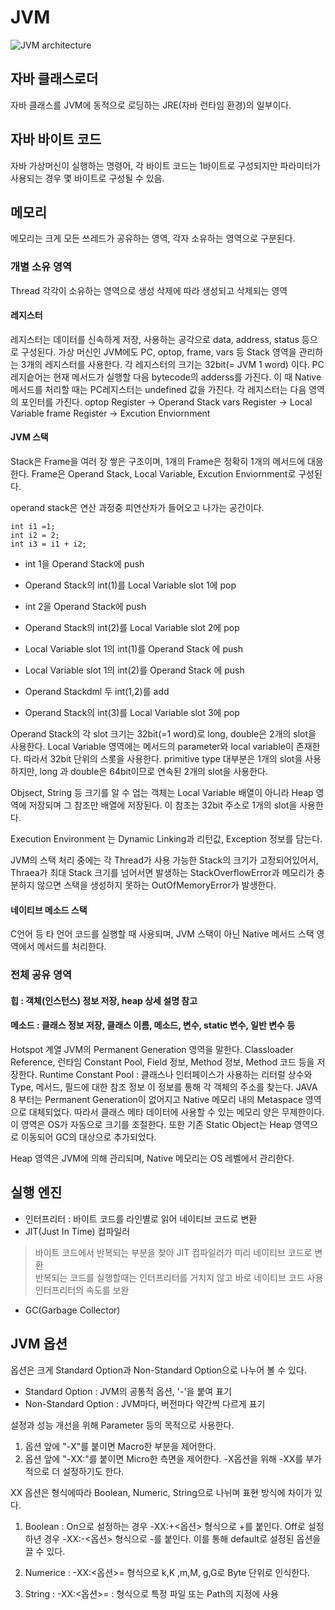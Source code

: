 # JVM

![JVM architecture](https://upload.wikimedia.org/wikipedia/commons/d/dd/JvmSpec7.png)

## 자바 클래스로더
자바 클래스를 JVM에 동적으로 로딩하는 JRE(자바 런타임 환경)의 일부이다.    

## 자바 바이트 코드
자바 가상머신이 실행하는 명령어, 각 바이트 코드는 1바이트로 구성되지만 파라미터가 사용되는 경우
몇 바이트로 구성될 수 있음.

## 메모리
메모리는 크게 모든 쓰레드가 공유하는 영역, 각자 소유하는 영역으로 구분된다.  

### 개별 소유 영역
Thread 각각이 소유하는 영역으로 생성 삭제에 따라 생성되고 삭제되는 영역
#### 레지스터 
레지스터는 데이터를 신속하게 저장, 사용하는 공각으로 data, address, status 등으로 구성된다.
가상 머신인 JVM에도 PC, optop, frame, vars 등 Stack 영역을 관리하는 3개의 레지스터를 사용한다.
각 레지스터의 크기는 32bit(= JVM 1 word) 이다.
PC 레지슽어는 현재 메서드가 실행할 다음 bytecode의 adderss를 가진다.
이 때 Native 메서드를 처리할 때는 PC레지스터는 undefined 값을 가진다.
각 레지스터는 다음 영역의 포인터를 가진다.
optop Register -> Operand Stack
vars Register -> Local Variable
frame Register -> Excution Enviornment

#### JVM 스택 
Stack은 Frame을 여러 장 쌓은 구조이며, 1개의 Frame은 정확히 1개의 메서드에 대응한다.
Frame은 Operand Stack, Local Variable, Excution Enviornment로 구성된다.

operand stack은 연산 과정중 피연산자가 들어오고 나가는 공간이다.
```
int i1 =1;
int i2 = 2;
int i3 = i1 + i2;
```
- int 1을 Operand Stack에 push
- Operand Stack의 int(1)를 Local Variable slot 1에 pop

- int 2을 Operand Stack에 push
- Operand Stack의 int(2)를 Local Variable slot 2에 pop

- Local Variable slot 1의 int(1)를 Operand Stack 에 push
- Local Variable slot 1의 int(2)를 Operand Stack 에 push
- Operand Stackdml 두 int(1,2)를 add
- Operand Stack의 int(3)를 Local Variable slot 3에 pop

Operand Stack의 각 slot 크기는 32bit(=1 word)로 long, double은 2개의 slot을 사용한다.
Local Variable 영역에는 메서드의 parameter와 local variable이 존재한다. 따라서 32bit 단위의
스롯을 사용한다. primitive type 대부분은 1개의 slot을 사용하지만, long 과 double은 64bit이므로
연속된 2개의 slot을 사용한다.

Objsect, String 등 크기를 알 수 업는 객체는 Local Variable 배열이 아니라 Heap 영역에 저장되며
그 참조만 배열에 저장된다. 이 참조는 32bit 주소로 1개의 slot을 사용한다.

Execution Environment 는 Dynamic Linking과 리턴값, Exception 정보를 담는다.

JVM의 스택 처리 중에는 각 Thread가 사용 가능한 Stack의 크기가 고정되어있어서,
Thraea가 최대 Stack 크기를 넘어서면 발생하는 StackOverflowError과
메모리가 충분하지 않으면 스택을 생성하지 못하는 OutOfMemoryError가 발생한다.

#### 네이티브 메소드 스택
C언어 등 타 언어 코드를 실행할 때 사용되며, JVM 스택이 아닌 Native 메서드 스택 영역에서 메서드를 처리한다.

### 전체 공유 영역
#### 힙 : 객체(인스턴스) 정보 저장, heap 상세 설명 참고
#### 메소드 : 클래스 정보 저장, 클래스 이름, 메소드, 변수, static 변수, 일반 변수 등
Hotspot 계열 JVM의 Permanent Generation 영역을 말한다. Classloader Reference, 런타임 Constant Pool,
Field 정보, Method 정보, Method 코드 등을 저장한다.
Runtime Constant Pool : 클래스나 인터페이스가 사용하는 리터럴 상수와 Type, 메서드, 필드에 대한 참조 정보
이 정보를 통해 각 객체의 주소를 찾는다.
JAVA 8 부터는 Permanent Generation이 없어지고 Native 메모리 내의 Metaspace 영역으로 대체되었다.
따라서 클래스 메타 데이터에 사용할 수 있는 메모리 양은 무제한이다. 이 영역은 OS가 자동으로 크기를 조절한다.
또한 기존 Static Object는 Heap 영역으로 이동되어 GC의 대상으로 추가되었다.

Heap 영역은 JVM에 의해 관리되며, Native 메모리는 OS 레벨에서 관리한다.

## 실행 엔진
- 인터프리터 : 바이트 코드를 라인별로 읽어 네이티브 코드로 변환
- JIT(Just In Time) 컴파일러
> 바이트 코드에서 반복되는 부분을 찾아 JIT 컴파일러가 미리 네이티브 코드로 변환   
> 반복되는 코드를 실행할때는 인터프리터를 거치지 않고 바로 네이티브 코드 사용   
> 인터프리터의 속도를 보완   

- GC(Garbage Collector)

## JVM 옵션
옵션은 크게 Standard Option과 Non-Standard Option으로 나누어 볼 수 있다.
- Standard Option : JVM의 공통적 옵션, '-'을 붙여 표기
- Non-Standard Option : JVM마다, 버전마다 약간씩 다르게 표기

설정과 성능 개선을 위해 Parameter 등의 목적으로 사용한다. 
1. 옵션 앞에 "-X"를 붙이면 Macro한 부분을 제어한다.
2. 옵션 앞에 "-XX:"를 붙이면 Micro한 측면을 제어한다.
-X옵션을 위해 -XX를 부가적으로 더 설정하기도 한다.

XX 옵션은 형식에따라 Boolean, Numeric, String으로 나뉘며 표현 방식에 차이가 있다.
1. Boolean : On으로 설정하는 경우 -XX:+<옵션> 형식으로 +를 붙인다.
Off로 설정하년 경우 -XX:-<옵션> 형식으로 -를 붙인다. 이를 통해 default로 설정된 옵션을 끌 수 있다.

2. Numerice : -XX:<옵션>=<numerice> 형식으로 k,K ,m,M, g,G로 Byte 단위로 인식한다.

3. String : -XX:<옵션>=<string> : 형식으로 특정 파일 또는 Path의 지정에 사용


